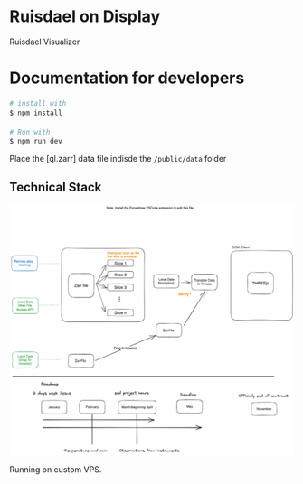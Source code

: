 # Ruisdael on Display

Ruisdael Visualizer

# Documentation for developers

```bash
# install with
$ npm install

# Run with
$ npm run dev
```

Place the [ql.zarr] data file indisde the `/public/data` folder

## Technical Stack
![Tech Stack Diagram](https://raw.githubusercontent.com/NLeSC/zarrviz/e4f1917eec5609ba1c6c71d44eda18d47bd89554/DIAGRAM.excalidraw.png)

Running on custom VPS. 
